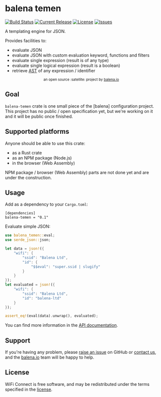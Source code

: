 # balena temen

[![Build Status](https://travis-ci.org/balena-io-modules/balena-temen.svg?branch=master)](https://travis-ci.org/balena-io-modules/balena-temen)
[![Current Release](https://img.shields.io/github/tag/balena-io-modules/balena-temen.svg?style=flat-square)](https://github.com/balena-io-modules/balena-temen/tags)
[![License](https://img.shields.io/github/license/balena-io-modules/balena-temen.svg?style=flat-square)](https://github.com/balena-io-modules/balena-temen/blob/master/LICENSE)
[![Issues](https://img.shields.io/github/issues/balena-io-modules/balena-temen.svg?style=flat-square)](https://github.com/balena-io-modules/balena-temen/issues)

A templating engine for JSON.

Provides facilities to:

* evaluate JSON
* evaluate JSON with custom evaluation keyword, functions and filters
* evaluate single expression (result is of any type)
* evaluate single logical expression (result is a boolean)
* retrieve [AST](https://en.wikipedia.org/wiki/Abstract_syntax_tree) of any expression / identifier

<div align="center">
  <sub>an open source :satellite: project by <a href="https://www.balena.io">balena.io</a></sub>
</div>

## Goal

`balena-temen` crate is one small piece of the [balena] configuration project. This project has
no public / open specification yet, but we're working on it and it will be public once finished.

## Supported platforms

Anyone should be able to use this crate:

* as a Rust crate
* as an NPM package (Node.js)
* in the browser (Web Assembly)

NPM package / browser (Web Assembly) parts are not done yet and are under the construction.

## Usage 

Add as a dependency to your `Cargo.toml`:

```
[dependencies]
balena-temen = "0.1"
```

Evaluate simple JSON:

```rust
use balena_temen::eval;
use serde_json::json;

let data = json!({
    "wifi": {
        "ssid": "Balena Ltd",
        "id": {
            "$$eval": "super.ssid | slugify"
        }
    }
});
let evaluated = json!({
    "wifi": {
        "ssid": "Balena Ltd",
        "id": "balena-ltd"
    }
});

assert_eq!(eval(data).unwrap(), evaluated);
```

You can find more information in the [API documentation].

## Support

If you're having any problem, please [raise an issue] on GitHub or [contact us], and the [balena.io] team
will be happy to help.

## License

WiFi Connect is free software, and may be redistributed under the terms specified in
the [license].

[balena.io]: https://www.balena.io/
[contact us]: https://forums.balena.io/
[raise an issue]: https://github.com/balena-io-modules/balena-temen/issues/new
[API documentation]: https://docs.rs/balena-temen/latest/balena_temen/
[license]: https://github.com/balena-io-modules/balena-temen/blob/master/LICENSE
